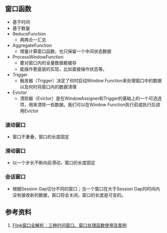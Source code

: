 
## 窗口函数
- 基于时间
- 基于数量
- ReduceFunction
    - 两两合一汇总
- AggregateFunction
    - 增量计算窗口函数，也只保留一个中间状态数据
- ProcessWindowFunction
    - 要对窗口内的全量数据都缓存
    - 能操作更底层的实现，比如直接操作状态等。
- Trigger
    - 触发器（Trigger）决定了何时启动Window Function来处理窗口中的数据以及何时将窗口内的数据清理
- Evictor
    - 清除器（Evictor）是在WindowAssigner和Trigger的基础上的一个可选选项，用来清除一些数据。我们可以在Window Function执行前或执行后调用Evictor

### 滚动窗口
- 窗口不重叠，窗口的长度固定

### 滑动窗口
- 以一个步长不断向前滑动，窗口的长度固定

### 会话窗口
- 根据Session Gap切分不同的窗口；当一个窗口在大于Session Gap的时间内没有接收新的数据，窗口将会关闭。窗口的长度是可变的。

## 参考资料
1. [Flink窗口全解析：三种时间窗口、窗口处理函数使用及案例](https://zhuanlan.zhihu.com/p/102325190)